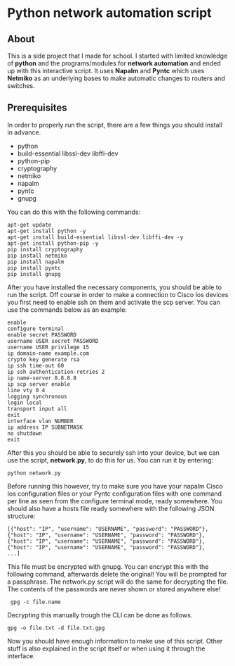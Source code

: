 # Python network automation script
## About
This is a side project that I made for school.
I started with limited knowledge of **python** and the programs/modules for **network automation** and ended up with this interactive script.
It uses **Napalm** and **Pyntc** which uses **Netmiko** as an underlying bases to make automatic changes to routers and switches.

## Prerequisites
In order to properly run the script, there are a few things you should install in advance.

* python
* build-essential libssl-dev libffi-dev
* python-pip
* cryptography
* netmiko
* napalm
* pyntc
* gnupg

You can do this with the following commands:

```
apt-get update
apt-get install python -y
apt-get install build-essential libssl-dev libffi-dev -y
apt-get install python-pip -y
pip install cryptography
pip install netmiko
pip install napalm
pip install pyntc
pip install gnupg
```

After you have installed the necessary components, you should be able to run the script.
Off course in order to make a connection to Cisco Ios devices you first need to enable ssh on them and activate the scp server.
You can use the commands below as an example:

```
enable
configure terminal
enable secret PASSWORD
username USER secret PASSWORD
username USER privilege 15
ip domain-name example.com
crypto key generate rsa
ip ssh time-out 60
ip ssh authentication-retries 2
ip name-server 8.8.8.8
ip scp server enable
line vty 0 4
logging synchronous
login local
transport input all
exit
interface vlan NUMBER
ip address IP SUBNETMASK
no shutdown
exit
```

After this you should be able to securely ssh into your device, but we can use the script, **network.py**, to do this for us.
You can run it by entering:

```
python network.py
```

Before running this however, try to make sure you have your napalm Cisco Ios configuration files or your Pyntc configuration files with one command per line as seen from the configure terminal mode, ready somewhere.
You should also have a hosts file ready somewhere with the following JSON structure:

```
[{"host": "IP", "username": "USERNAME", "password": "PASSWORD"},
{"host": "IP", "username": "USERNAME", "password": "PASSWORD"},
{"host": "IP", "username": "USERNAME", "password": "PASSWORD"},
{"host": "IP", "username": "USERNAME", "password": "PASSWORD"},
...]
```

This file must be encrypted with gnupg. You can encrypt this with the following command, afterwards delete the original!
You will be prompted for a passphrase. The network.py script will do the same for decrypting the file. The contents of the passwords are never shown or stored anywhere else!

```
 gpg -c file.name
```

Decrypting this manually trough the CLI can be done as follows.

```
gpg -o file.txt -d file.txt.gpg
```

Now you should have enough information to make use of this script.
Other stuff is also explained in the script itself or when using it through the interface.
